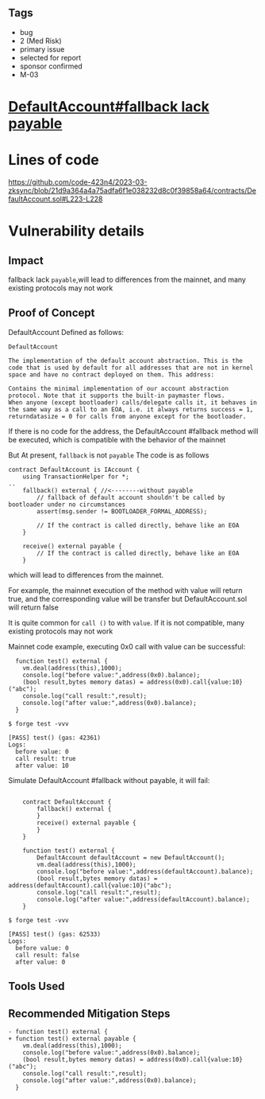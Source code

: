 ## Tags

- bug
- 2 (Med Risk)
- primary issue
- selected for report
- sponsor confirmed
- M-03

# [DefaultAccount#fallback lack payable](https://github.com/code-423n4/2023-03-zksync-findings/issues/93) 

# Lines of code

https://github.com/code-423n4/2023-03-zksync/blob/21d9a364a4a75adfa6f1e038232d8c0f39858a64/contracts/DefaultAccount.sol#L223-L228


# Vulnerability details

## Impact
fallback lack `payable`,will lead to differences from the mainnet, and many existing protocols may not work

## Proof of Concept
DefaultAccount Defined as follows:
```
DefaultAccount

The implementation of the default account abstraction. This is the code that is used by default for all addresses that are not in kernel space and have no contract deployed on them. This address:

Contains the minimal implementation of our account abstraction protocol. Note that it supports the built-in paymaster flows.
When anyone (except bootloader) calls/delegate calls it, it behaves in the same way as a call to an EOA, i.e. it always returns success = 1, returndatasize = 0 for calls from anyone except for the bootloader.
```
If there is no code for the address, the DefaultAccount #fallback method will be executed, which is compatible with the behavior of the mainnet

But At present, `fallback` is not `payable`
The code is as follows
```solidity
contract DefaultAccount is IAccount {
    using TransactionHelper for *;
..
    fallback() external { //<--------without payable
        // fallback of default account shouldn't be called by bootloader under no circumstances
        assert(msg.sender != BOOTLOADER_FORMAL_ADDRESS);

        // If the contract is called directly, behave like an EOA
    }

    receive() external payable {
        // If the contract is called directly, behave like an EOA
    }

```
which will lead to differences from the mainnet.

For example, the mainnet execution of the method with value will return true, and the corresponding value will be transfer
but DefaultAccount.sol will return false


It is quite common for `call ()` to with `value`. If it is not compatible, many existing protocols may not work

Mainnet code example, executing 0x0 call with value can be successful:
```solidity
  function test() external {
    vm.deal(address(this),1000);
    console.log("before value:",address(0x0).balance);
    (bool result,bytes memory datas) = address(0x0).call{value:10}("abc");
    console.log("call result:",result);
    console.log("after value:",address(0x0).balance);
  }
```
```console
$ forge test -vvv

[PASS] test() (gas: 42361)
Logs:
  before value: 0
  call result: true
  after value: 10
```

Simulate DefaultAccount #fallback without payable, it will fail:

```solidity

    contract DefaultAccount {
        fallback() external {     
        }
        receive() external payable {      
        }
    }

    function test() external {
        DefaultAccount defaultAccount = new DefaultAccount();
        vm.deal(address(this),1000);
        console.log("before value:",address(defaultAccount).balance);
        (bool result,bytes memory datas) = address(defaultAccount).call{value:10}("abc");
        console.log("call result:",result);
        console.log("after value:",address(defaultAccount).balance);
    }
```
```console
$ forge test -vvv

[PASS] test() (gas: 62533)
Logs:
  before value: 0
  call result: false
  after value: 0
```

## Tools Used

## Recommended Mitigation Steps
```solidity
- function test() external {
+ function test() external payable {
    vm.deal(address(this),1000);
    console.log("before value:",address(0x0).balance);
    (bool result,bytes memory datas) = address(0x0).call{value:10}("abc");
    console.log("call result:",result);
    console.log("after value:",address(0x0).balance);
  }
```
